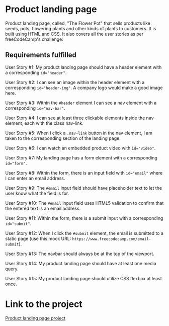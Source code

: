 # Product landing page

Product landing page, called, "The Flower Pot" that sells products like seeds, pots, flowering plants and other kinds of plants to customers. It is built using HTML and CSS. It also covers all the user stories as per freeCodeCamp's challenge: 

## Requirements fulfilled

User Story #1: My product landing page should have a header element with a corresponding `id="header"`.

User Story #2: I can see an image within the header element with a corresponding `id="header-img"`. A company logo would make a good image here.

User Story #3: Within the `#header` element I can see a nav element with a corresponding `id="nav-bar"`.

User Story #4: I can see at least three clickable elements inside the nav element, each with the class nav-link.

User Story #5: When I click a `.nav-link` button in the nav element, I am taken to the corresponding section of the landing page.

User Story #6: I can watch an embedded product video with `id="video"`.

User Story #7: My landing page has a form element with a corresponding `id="form"`.

User Story #8: Within the form, there is an input field with `id="email"` where I can enter an email address.

User Story #9: The `#email` input field should have placeholder text to let the user know what the field is for.

User Story #10: The `#email` input field uses HTML5 validation to confirm that the entered text is an email address.

User Story #11: Within the form, there is a submit input with a corresponding `id="submit"`.

User Story #12: When I click the `#submit` element, the email is submitted to a static page (use this mock URL: `https://www.freecodecamp.com/email-submit`).

User Story #13: The navbar should always be at the top of the viewport.

User Story #14: My product landing page should have at least one media query.

User Story #15: My product landing page should utilize CSS flexbox at least once.

# Link to the project

[Product landing page project](https://codepen.io/abhilipsasahoo03/pen/Exboyoz)
